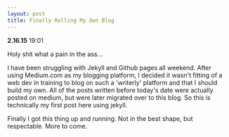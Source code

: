 ```yaml
---
layout: post
title: Finally Rolling My Own Blog
---
```


**2.16.15** 19:01

Holy shit what a pain in the ass...

I have been struggling with Jekyll and Github pages all weekend. After using Medium.com as my blogging platform, I decided it wasn't fitting of a web dev in training to blog on such a 'writerly' platform and that I should build my own. All of the posts written before today's date were actually posted on medium, but were later migrated over to this blog. So this is technically my first post here using jekyll.

Finally I got this thing up and running. Not in the best shape, but respectable. More to come. 
